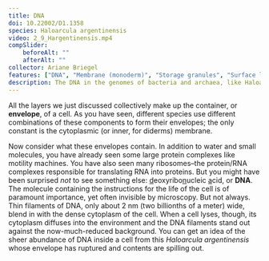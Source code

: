```yaml
---
title: DNA
doi: 10.22002/D1.1358
species: Haloarcula argentinensis
video: 2_9_Hargentinensis.mp4
compSlider:
    beforeAlt: ""
    afterAlt: ""
collector: Ariane Briegel
features: ["DNA", "Membrane (monoderm)", "Storage granules", "Surface layer"]
description: The DNA in the genomes of bacteria and archaea, like Haloarcula argentinensis, is very thin (~2 nm wide), but can be seen when a cell lyses.
---
```


All the layers we just discussed collectively make up the container, or **envelope**, of a cell. As you have seen, different species use different combinations of these components to form their envelopes; the only constant is the cytoplasmic (or inner, for diderms) membrane.

Now consider what these envelopes contain. In addition to water and small molecules, you have already seen some large protein complexes like motility machines. You have also seen many ribosomes–the protein/RNA complexes responsible for translating RNA into proteins. But you might have been surprised *not* to see something else: <u>d</u>eoxyribo<u>n</u>ucleic <u>a</u>cid, or **DNA**. The molecule containing the instructions for the life of the cell is of paramount importance, yet often invisible by microscopy. But not always. Thin filaments of DNA, only about 2 nm (two billionths of a meter) wide, blend in with the dense cytoplasm of the cell. When a cell lyses, though, its cytoplasm diffuses into the environment and the DNA filaments stand out against the now-much-reduced background. You can get an idea of the sheer abundance of DNA inside a cell from this *Haloarcula argentinensis* whose envelope has ruptured and contents are spilling out.

